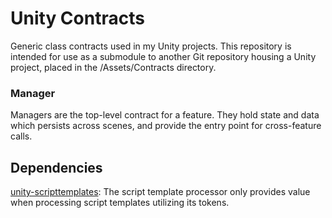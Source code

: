 # Unity Contracts
Generic class contracts used in my Unity projects. This repository is intended for use as a submodule to another Git repository housing a Unity project, placed in the /Assets/Contracts directory.

### Manager
Managers are the top-level contract for a feature. They hold state and data which persists across scenes, and provide the entry point for cross-feature calls.

## Dependencies
[unity-scripttemplates](https://github.com/ocreeva/unity-scripttemplates):
The script template processor only provides value when processing script templates utilizing its tokens.
